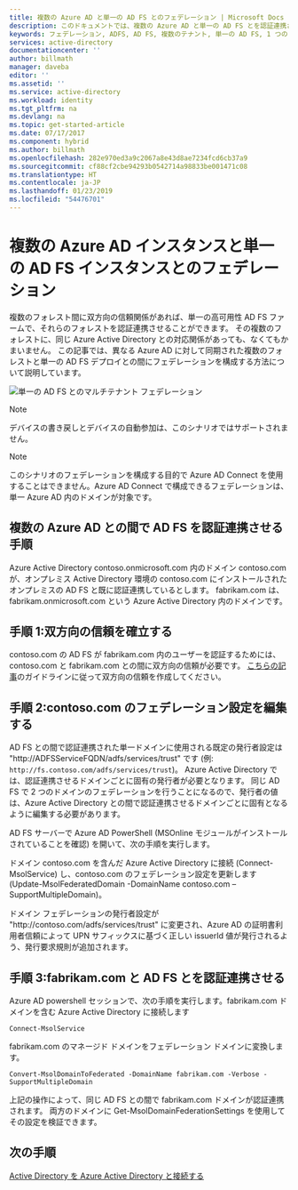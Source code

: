 ```yaml
---
title: 複数の Azure AD と単一の AD FS とのフェデレーション | Microsoft Docs
description: このドキュメントでは、複数の Azure AD と単一の AD FS とを認証連携させる方法について説明します。
keywords: フェデレーション, ADFS, AD FS, 複数のテナント, 単一の AD FS, 1 つの ADFS, マルチテナント フェデレーション, マルチ フォレスト ADFS, AAD Connect, 認証連携, クロステナント フェデレーション
services: active-directory
documentationcenter: ''
author: billmath
manager: daveba
editor: ''
ms.assetid: ''
ms.service: active-directory
ms.workload: identity
ms.tgt_pltfrm: na
ms.devlang: na
ms.topic: get-started-article
ms.date: 07/17/2017
ms.component: hybrid
ms.author: billmath
ms.openlocfilehash: 282e970ed3a9c2067a8e43d8ae7234fcd6cb37a9
ms.sourcegitcommit: cf88cf2cbe94293b0542714a98833be001471c08
ms.translationtype: HT
ms.contentlocale: ja-JP
ms.lasthandoff: 01/23/2019
ms.locfileid: "54476701"
---
```

# <a name="federate-multiple-instances-of-azure-ad-with-single-instance-of-ad-fs"></a>複数の Azure AD インスタンスと単一の AD FS インスタンスとのフェデレーション

複数のフォレスト間に双方向の信頼関係があれば、単一の高可用性 AD FS ファームで、それらのフォレストを認証連携させることができます。 その複数のフォレストに、同じ Azure Active Directory との対応関係があっても、なくてもかまいません。 この記事では、異なる Azure AD に対して同期された複数のフォレストと単一の AD FS デプロイとの間にフェデレーションを構成する方法について説明しています。

![単一の AD FS とのマルチテナント フェデレーション](./media/how-to-connect-fed-single-adfs-multitenant-federation/concept.png)
 
> [!NOTE]
> デバイスの書き戻しとデバイスの自動参加は、このシナリオではサポートされません。

> [!NOTE]
> このシナリオのフェデレーションを構成する目的で Azure AD Connect を使用することはできません。Azure AD Connect で構成できるフェデレーションは、単一 Azure AD 内のドメインが対象です。

## <a name="steps-for-federating-ad-fs-with-multiple-azure-ad"></a>複数の Azure AD との間で AD FS を認証連携させる手順

Azure Active Directory contoso.onmicrosoft.com 内のドメイン contoso.com が、オンプレミス Active Directory 環境の contoso.com にインストールされたオンプレミスの AD FS と既に認証連携しているとします。 fabrikam.com は、fabrikam.onmicrosoft.com という Azure Active Directory 内のドメインです。

## <a name="step-1-establish-a-two-way-trust"></a>手順 1:双方向の信頼を確立する
 
contoso.com の AD FS が fabrikam.com 内のユーザーを認証するためには、contoso.com と fabrikam.com との間に双方向の信頼が必要です。 [こちらの記事](https://technet.microsoft.com/library/cc816590.aspx)のガイドラインに従って双方向の信頼を作成してください。
 
## <a name="step-2-modify-contosocom-federation-settings"></a>手順 2:contoso.com のフェデレーション設定を編集する 
 
AD FS との間で認証連携された単一ドメインに使用される既定の発行者設定は "http\://ADFSServiceFQDN/adfs/services/trust" です (例: `http://fs.contoso.com/adfs/services/trust`)。 Azure Active Directory では、認証連携させるドメインごとに固有の発行者が必要となります。 同じ AD FS で 2 つのドメインのフェデレーションを行うことになるので、発行者の値は、Azure Active Directory との間で認証連携させるドメインごとに固有となるように編集する必要があります。 
 
AD FS サーバーで Azure AD PowerShell (MSOnline モジュールがインストールされていることを確認) を開いて、次の手順を実行します。
 
ドメイン contoso.com を含んだ Azure Active Directory に接続 (Connect-MsolService) し、contoso.com のフェデレーション設定を更新します (Update-MsolFederatedDomain -DomainName contoso.com –SupportMultipleDomain)。
 
ドメイン フェデレーションの発行者設定が "http\://contoso.com/adfs/services/trust" に変更され、Azure AD の証明書利用者信頼によって UPN サフィックスに基づく正しい issuerId 値が発行されるよう、発行要求規則が追加されます。
 
## <a name="step-3-federate-fabrikamcom-with-ad-fs"></a>手順 3:fabrikam.com と AD FS とを認証連携させる
 
Azure AD powershell セッションで、次の手順を実行します。fabrikam.com ドメインを含む Azure Active Directory に接続します

    Connect-MsolService
fabrikam.com のマネージド ドメインをフェデレーション ドメインに変換します。

    Convert-MsolDomainToFederated -DomainName fabrikam.com -Verbose -SupportMultipleDomain
 
上記の操作によって、同じ AD FS との間で fabrikam.com ドメインが認証連携されます。 両方のドメインに Get-MsolDomainFederationSettings を使用してその設定を検証できます。

## <a name="next-steps"></a>次の手順
[Active Directory を Azure Active Directory と接続する](whatis-hybrid-identity.md)
